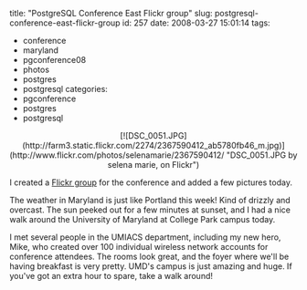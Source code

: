 title: "PostgreSQL Conference East Flickr group"
slug: postgresql-conference-east-flickr-group
id: 257
date: 2008-03-27 15:01:14
tags: 
- conference
- maryland
- pgconference08
- photos
- postgres
- postgresql
categories: 
- pgconference
- postgres
- postgresql

<center>[![DSC_0051.JPG](http://farm3.static.flickr.com/2274/2367590412_ab5780fb46_m.jpg)](http://www.flickr.com/photos/selenamarie/2367590412/ "DSC_0051.JPG by selena marie, on Flickr")</center>

I created a [Flickr group](http://www.flickr.com/groups/pgconference08/) for the conference and added a few pictures today.  

The weather in Maryland is just like Portland this week!  Kind of drizzly and overcast.  The sun peeked out for a few minutes at sunset, and I had a nice walk around the University of Maryland at College Park campus today. 

I met several people in the UMIACS department, including my new hero, Mike, who created over 100 individual wireless network accounts for conference attendees.  The rooms look great, and the foyer where we'll be having breakfast is very pretty. UMD's campus is just amazing and huge. If you've got an extra hour to spare, take a walk around!
